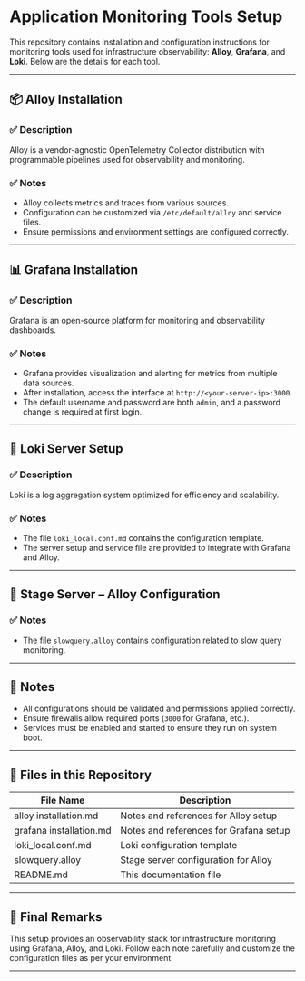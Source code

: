 # Application Monitoring Tools Setup

This repository contains installation and configuration instructions for monitoring tools used for infrastructure observability: **Alloy**, **Grafana**, and **Loki**. Below are the details for each tool.

---

## 📦 Alloy Installation

### ✅ Description
Alloy is a vendor-agnostic OpenTelemetry Collector distribution with programmable pipelines used for observability and monitoring.

### ✅ Notes
- Alloy collects metrics and traces from various sources.
- Configuration can be customized via `/etc/default/alloy` and service files.
- Ensure permissions and environment settings are configured correctly.

---

## 📊 Grafana Installation

### ✅ Description
Grafana is an open-source platform for monitoring and observability dashboards.

### ✅ Notes
- Grafana provides visualization and alerting for metrics from multiple data sources.
- After installation, access the interface at `http://<your-server-ip>:3000`.
- The default username and password are both `admin`, and a password change is required at first login.

---

## 📂 Loki Server Setup

### ✅ Description
Loki is a log aggregation system optimized for efficiency and scalability.

### ✅ Notes
- The file `loki_local.conf.md` contains the configuration template.
- The server setup and service file are provided to integrate with Grafana and Alloy.

---

## 📂 Stage Server – Alloy Configuration

### ✅ Notes
- The file `slowquery.alloy` contains configuration related to slow query monitoring.

---

## 📝 Notes

- All configurations should be validated and permissions applied correctly.
- Ensure firewalls allow required ports (`3000` for Grafana, etc.).
- Services must be enabled and started to ensure they run on system boot.

---

## 📂 Files in this Repository

| File Name             | Description                           |
| ------------------- | ------------------------------------ |
| alloy installation.md | Notes and references for Alloy setup |
| grafana installation.md | Notes and references for Grafana setup |
| loki_local.conf.md   | Loki configuration template          |
| slowquery.alloy      | Stage server configuration for Alloy |
| README.md           | This documentation file              |

---

## 📌 Final Remarks

This setup provides an observability stack for infrastructure monitoring using Grafana, Alloy, and Loki. Follow each note carefully and customize the configuration files as per your environment.

---
